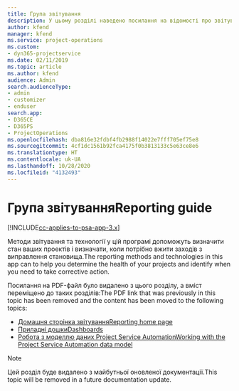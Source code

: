 ```yaml
---
title: Група звітування
description: У цьому розділі наведено посилання на відомості про звітування.
author: kfend
manager: kfend
ms.service: project-operations
ms.custom:
- dyn365-projectservice
ms.date: 02/11/2019
ms.topic: article
ms.author: kfend
audience: Admin
search.audienceType:
- admin
- customizer
- enduser
search.app:
- D365CE
- D365PS
- ProjectOperations
ms.openlocfilehash: dba816e32fdbf4fb2988f14022e7fff705ef75e8
ms.sourcegitcommit: 4cf1dc1561b92fca4175f0b3813133c5e63ce8e6
ms.translationtype: HT
ms.contentlocale: uk-UA
ms.lasthandoff: 10/28/2020
ms.locfileid: "4132493"
---
```

# <a name="reporting-guide"></a><span data-ttu-id="e5f6a-103">Група звітування</span><span class="sxs-lookup"><span data-stu-id="e5f6a-103">Reporting guide</span></span>

[!INCLUDE[cc-applies-to-psa-app-3.x](../../includes/cc-applies-to-psa-app-3x.md)]

<span data-ttu-id="e5f6a-104">Методи звітування та технології у цій програмі допоможуть визначити стан ваших проектів і визначати, коли потрібно вжити заходів з виправлення становища.</span><span class="sxs-lookup"><span data-stu-id="e5f6a-104">The reporting methods and technologies in this app can to help you determine the health of your projects and identify when you need to take corrective action.</span></span> 

<span data-ttu-id="e5f6a-105">Посилання на PDF-файл було видалено з цього розділу, а вміст переміщено до таких розділів:</span><span class="sxs-lookup"><span data-stu-id="e5f6a-105">The PDF link that was previously in this topic has been removed and the content has been moved to the following topics:</span></span>

- [<span data-ttu-id="e5f6a-106">Домашня сторінка звітування</span><span class="sxs-lookup"><span data-stu-id="e5f6a-106">Reporting home page</span></span>](../reports-reporting-dynamics-365-project-service.md)
- [<span data-ttu-id="e5f6a-107">Приладні дошки</span><span class="sxs-lookup"><span data-stu-id="e5f6a-107">Dashboards</span></span>](../reports-dashboards.md)
- [<span data-ttu-id="e5f6a-108">Робота з моделлю даних Project Service Automation</span><span class="sxs-lookup"><span data-stu-id="e5f6a-108">Working with the Project Service Automation data model</span></span>](../reports-working-project-service-data-model.md)

> [!NOTE]
> <span data-ttu-id="e5f6a-109">Цей розділ буде видалено з майбутньої оновленої документації.</span><span class="sxs-lookup"><span data-stu-id="e5f6a-109">This topic will be removed in a future documentation update.</span></span> 
